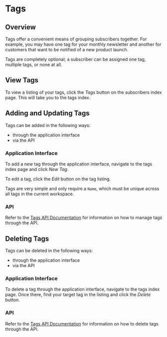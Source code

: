 # Tags

## Overview

Tags offer a convenient means of grouping subscribers together. For example, you may have one tag for your monthly newsletter and another for customers that want to be notified of a new product launch.

Tags are completely optional; a subscriber can be assigned one tag, multiple tags, or none at all.

## View Tags

To view a listing of your tags, click the _Tags_ button on the subscribers index page. This will take you to the tags index.

## Adding and Updating Tags

Tags can be added in the following ways:

- through the application interface
- via the API

### Application Interface

To add a new tag through the application interface, navigate to the tags index page and click _New Tag_.

To edit a tag, click the _Edit_ button on the tag listing.

Tags are very simple and only require a `Name`, which must be unique across all tags in the current workspace.

### API

Refer to the [Tags API Documentation](/docs/api/tags) for information on how to manage tags through the API.

## Deleting Tags

Tags can be deleted in the following ways:

- through the application interface
- via the API

### Application Interface

To delete a tag through the application interface, navigate to the tags index page. Once there, find your target tag in the listing and click the _Delete_ button.

### API

Refer to the [Tags API Documentation](/docs/api/tags) for information on how to delete tags through the API.